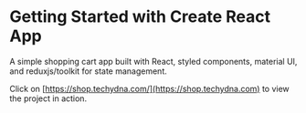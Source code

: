 # Getting Started with Create React App

A simple shopping cart app built with React, styled components, material UI, and reduxjs/toolkit for state management.

Click on [https://shop.techydna.com/](https://shop.techydna.com) to view the project in action.
